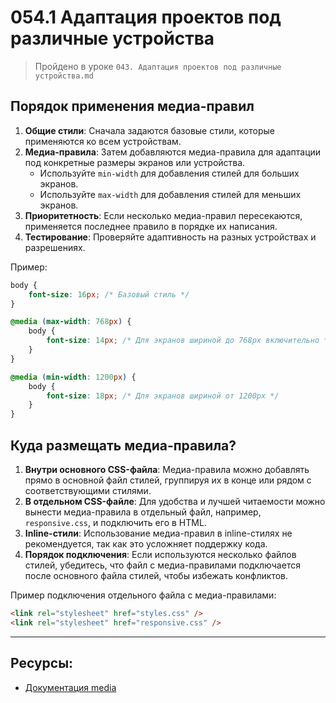 # 054.1 Адаптация проектов под различные устройства

> Пройдено в уроке `043. Адаптация проектов под различные устройства.md`

## Порядок применения медиа-правил

1. **Общие стили**: Сначала задаются базовые стили, которые применяются ко всем устройствам.
2. **Медиа-правила**: Затем добавляются медиа-правила для адаптации под конкретные размеры экранов или устройства.
   - Используйте `min-width` для добавления стилей для больших экранов.
   - Используйте `max-width` для добавления стилей для меньших экранов.
3. **Приоритетность**: Если несколько медиа-правил пересекаются, применяется последнее правило в порядке их написания.
4. **Тестирование**: Проверяйте адаптивность на разных устройствах и разрешениях.

Пример:

```css
body {
	font-size: 16px; /* Базовый стиль */
}

@media (max-width: 768px) {
	body {
		font-size: 14px; /* Для экранов шириной до 768px включительно */
	}
}

@media (min-width: 1200px) {
	body {
		font-size: 18px; /* Для экранов шириной от 1200px */
	}
}
```

## Куда размещать медиа-правила?

1. **Внутри основного CSS-файла**: Медиа-правила можно добавлять прямо в основной файл стилей, группируя их в конце или рядом с соответствующими стилями.
2. **В отдельном CSS-файле**: Для удобства и лучшей читаемости можно вынести медиа-правила в отдельный файл, например, `responsive.css`, и подключить его в HTML.
3. **Inline-стили**: Использование медиа-правил в inline-стилях не рекомендуется, так как это усложняет поддержку кода.
4. **Порядок подключения**: Если используются несколько файлов стилей, убедитесь, что файл с медиа-правилами подключается после основного файла стилей, чтобы избежать конфликтов.

Пример подключения отдельного файла с медиа-правилами:

```html
<link rel="stylesheet" href="styles.css" />
<link rel="stylesheet" href="responsive.css" />
```

<hr>

## Ресурсы:

- [Документация media](https://developer.mozilla.org/ru/docs/Web/CSS/@media)
